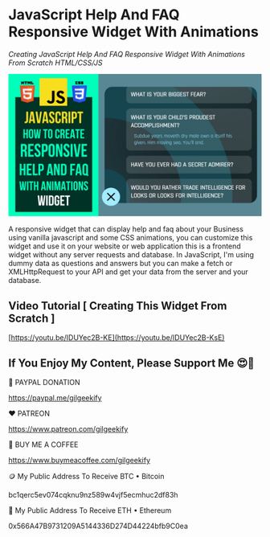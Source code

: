 # JavaScript Help And FAQ Responsive Widget With Animations

_Creating JavaScript Help And FAQ Responsive Widget With Animations From Scratch HTML/CSS/JS_

![Thumbnail](https://raw.githubusercontent.com/saeedkohansal/JavaScript-Help-And-FAQ-Responsive-Widget-With-Animations/main/JavaScript%20Help%20And%20FAQ%20Responsive%20Widget%20With%20Animations.png "Thumbnail")

A responsive widget that can display help and faq about your Business using vanilla javascript and some CSS animations, you can customize this widget and use it on your website or web application this is a frontend widget without any server requests and database. In JavaScript, I'm using dummy data as questions and answers but you can make a fetch or XMLHttpRequest to your API and get your data from the server and your database.

## Video Tutorial [ Creating This Widget From Scratch ]
[https://youtu.be/IDUYec2B-KE](https://youtu.be/IDUYec2B-KsE)

 

## If You Enjoy My Content, Please Support Me 😍🙏

💙 PAYPAL DONATION

https://paypal.me/gilgeekify

❤️ PATREON

https://www.patreon.com/gilgeekify

💛 BUY ME A COFFEE

https://www.buymeacoffee.com/gilgeekify

🪙 My Public Address To Receive BTC • Bitcoin

bc1qerc5ev074cqknu9nz589w4vjf5ecmhuc2df83h

🥈 My Public Address To Receive ETH • Ethereum

0x566A47B9731209A5144336D274D44224bfb9C0ea
